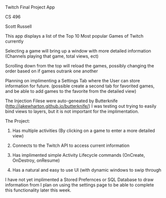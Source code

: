 Twitch Final Project App

CS 496

Scott Russell

This app displays a list of the Top 10 Most popular Games of Twitch currently

Selecting a game will bring up a window with more detailed information (Channels playing that game, total views, ect)

Scrolling down from the top will reload the games, possibly changing the order based on if games outrank one another

Planning on implimenting a Settings Tab where the User can store information for future.
(possible create a second tab for favorited games, and be able to add games to the favorite from the detailed view)


The Injection Filese were auto-geneated by Butterknife (http://jakewharton.github.io/butterknife/) 
I was testing out trying to easily bind views to layers, but it is not important for the implimentation.

The Project:
1. Has multiple activities (By clicking on a game to enter a more detailed view)

2. Connects to the Twitch API to access current information

3. Has implimented simple Activity Lifecycle commands (OnCreate, OnDestroy, onResume)

4. Has a natural and easy to use UI (with dynamic windows to swip through

I have not yet implimented a Stored Prefernces or SQL Database to draw information from
I plan on using the settings page to be able to complete this functionality later this week.
